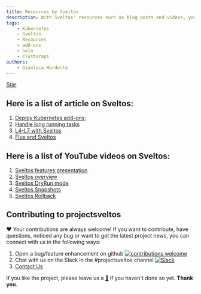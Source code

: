 ```yaml
---
title: Recources by Sveltos
description: With Sveltos' resources such as blog posts and videos, you will discover more about our application that extends the functionality of Cluster API.
tags:
    - Kubernetes
    - Sveltos
    - Recources
    - add-ons
    - helm
    - clusterapi
authors:
    - Gianluca Mardente
---
```

<a class="github-button" href="https://github.com/projectsveltos/sveltos-manager" data-icon="octicon-star" data-show-count="true" aria-label="Star projectsveltos/sveltos-manager on GitHub">Star</a>

## Here is a list of article on Sveltos:

1. [Deploy Kubernetes add-ons](https://medium.com/@gianluca.mardente/sveltos-a-solution-to-deploy-kubernetes-add-ons-in-clusterapi-powered-clusters-b9d4b48fc819);
2. [Handle long running tasks](https://medium.com/@gianluca.mardente/how-to-handle-long-running-tasks-in-kubernetes-reconciliation-loop-3cc04bfa2681)
3. [L4-L7 with Sveltos](https://medium.com/@projectsveltos/how-to-deploy-l4-and-l7-routing-on-multiple-kubernetes-clusters-securely-and-programmatically-930ebe65fa8c)
4. [Flux and Sveltos](https://medium.com/@projectsveltos/flux-and-sveltos-friends-or-enemies-7cdc8fb8f953)

## Here is a list of YouTube videos on Sveltos:

1. [Sveltos features presentation](https://www.youtube.com/watch?v=UfrKOPTJRCc)
2. [Sveltos overview](https://www.youtube.com/watch?v=Ai5Mr9haWKM&t=4s)
3. [Sveltos DryRun mode](https://www.youtube.com/watch?v=gfWN_QJAL6k&t=86s)
4. [Sveltos Snapshots](https://www.youtube.com/watch?v=ALcp1_Nj9r4)
5. [Sveltos Rollback](https://www.youtube.com/watch?v=sTo6RcWP1BQ&t=16s)

<script async defer src="https://buttons.github.io/buttons.js"></script>

## Contributing to projectsveltos
❤️ Your contributions are always welcome! If you want to contribute, have questions, noticed any bug or want to get the latest project news, you can connect with us in the following ways:

1. Open a bug/feature enhancement on github [![contributions welcome](https://img.shields.io/badge/contributions-welcome-brightgreen.svg?style=flat)](https://github.com/projectsveltos/sveltos-manager/issues)
2. Chat with us on the Slack in the #projectsveltos channel [![Slack](https://img.shields.io/badge/join%20slack-%23projectsveltos-brighteen)](https://join.slack.com/t/projectsveltos/shared_invite/zt-1hraownbr-W8NTs6LTimxLPB8Erj8Q6Q)
3. [Contact Us](mailto:support@projectsveltos.io)

If you like the project, please leave us a [:star2:](https://github.com/projectsveltos/sveltos-manager) if you haven't done so yet. **Thank you.**

